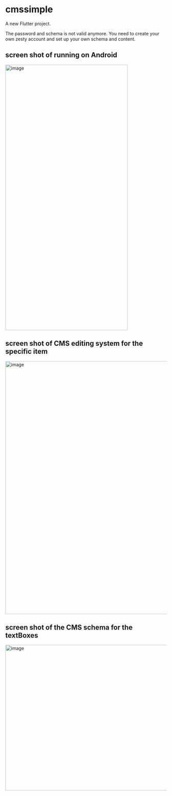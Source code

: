 # cmssimple

A new Flutter project.

The password and schema is not valid anymore.  You need to create your own zesty account and set up your own schema and content.

## screen shot of running on Android

<img width="382" height="829" alt="image" src="https://github.com/user-attachments/assets/317037e3-899f-46c7-9f14-8391687c735f" />

## screen shot of  CMS editing system for the specific item

<img width="652" height="790" alt="image" src="https://github.com/user-attachments/assets/ccd60b8e-d957-47f8-94c8-eacbe20c5622" />


## screen shot of the CMS schema for the textBoxes

<img width="595" height="455" alt="image" src="https://github.com/user-attachments/assets/a767d96d-42a8-440b-8adb-5f86e18e8a6c" />
